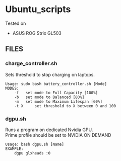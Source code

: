 # Ubuntu_scripts
Tested on
- ASUS ROG Strix GL503

## FILES

### charge_controller.sh
Sets threshold to stop charging on laptops.<br />
```
Usage: sudo bash battery_controller.sh [Mode]
MODES:
	-f 	 set mode to Full Capacity [100%]
	-b 	 set mode to Balanced [80%]
	-m 	 set mode to Maximum Lifespan [60%]
	-t X	 set threshold to X between 0 and 100
```


### dgpu.sh
Runs a program on dedicated Nvidia GPU.<br />
Prime profile should be set to NVIDIA ON DEMAND
```
Usage: bash dgpu.sh [Name]
EXAMPLE:
	dgpu glxheads :0
```
